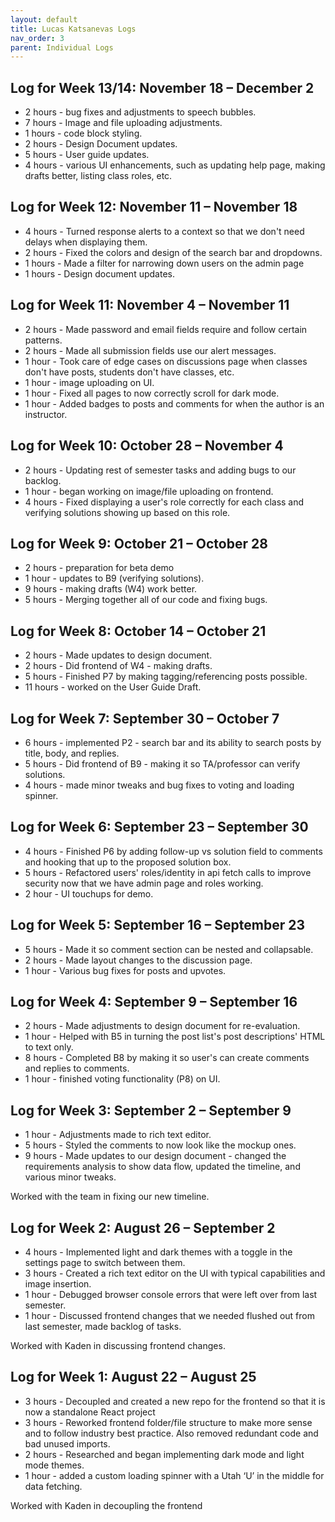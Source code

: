 ```yaml
---
layout: default
title: Lucas Katsanevas Logs
nav_order: 3
parent: Individual Logs
---
```


## Log for Week 13/14:  November 18 – December 2

- 2 hours - bug fixes and adjustments to speech bubbles.
- 7 hours - Image and file uploading adjustments. 
- 1 hours - code block styling.
- 2 hours - Design Document updates.
- 5 hours - User guide updates.
- 4 hours - various UI enhancements, such as updating help page, making drafts better, listing class roles, etc.

## Log for Week 12:  November 11 – November 18

- 4 hours - Turned response alerts to a context so that we don't need delays when displaying them.
- 2 hours - Fixed the colors and design of the search bar and dropdowns.
- 1 hours - Made a filter for narrowing down users on the admin page
- 1 hours - Design document updates.

## Log for Week 11:  November 4 – November 11

- 2 hours - Made password and email fields require and follow certain patterns.
- 2 hours - Made all submission fields use our alert messages.
- 1 hour - Took care of edge cases on discussions page when classes don't have posts, students don't have classes, etc.
- 1 hour - image uploading on UI.
- 1 hour - Fixed all pages to now correctly scroll for dark mode.
- 1 hour - Added badges to posts and comments for when the author is an instructor.

## Log for Week 10:  October 28 – November 4

- 2 hours - Updating rest of semester tasks and adding bugs to our backlog.
- 1 hour - began working on image/file uploading on frontend.
- 4 hours - Fixed displaying a user's role correctly for each class and verifying solutions showing up based on this role.

## Log for Week 9:  October 21 – October 28

- 2 hours - preparation for beta demo
- 1 hour - updates to B9 (verifying solutions).
- 9 hours - making drafts (W4) work better.
- 5 hours - Merging together all of our code and fixing bugs.

## Log for Week 8:  October 14 – October 21

- 2 hours - Made updates to design document.
- 2 hours - Did frontend of W4 - making drafts.
- 5 hours - Finished P7 by making tagging/referencing posts possible.
- 11 hours - worked on the User Guide Draft. 

## Log for Week 7:  September 30 – October 7

- 6 hours - implemented P2 - search bar and its ability to search posts by title, body, and replies.
- 5 hours - Did frontend of B9 - making it so TA/professor can verify solutions.
- 4 hours - made minor tweaks and bug fixes to voting and loading spinner.


## Log for Week 6:  September 23 – September 30

- 4 hours - Finished P6 by adding follow-up vs solution field to comments and hooking that up to the proposed solution box. 
- 5 hours - Refactored users' roles/identity in api fetch calls to improve security now that we have admin page and roles working.
- 2 hour - UI touchups for demo.

## Log for Week 5:  September 16 – September 23

- 5 hours - Made it so comment section can be nested and collapsable.
- 2 hours - Made layout changes to the discussion page.
- 1 hour - Various bug fixes for posts and upvotes.

## Log for Week 4:  September 9 – September 16

- 2 hours - Made adjustments to design document for re-evaluation.
- 1 hour - Helped with B5 in turning the post list's post descriptions' HTML to text only.
- 8 hours - Completed B8 by making it so user's can create comments and replies to comments.
- 1 hour - finished voting functionality (P8) on UI.

## Log for Week 3:  September 2 – September 9

- 1 hour - Adjustments made to rich text editor.
- 5 hours - Styled the comments to now look like the mockup ones.
- 9 hours - Made updates to our design document - changed the requirements analysis to show data flow, updated the timeline, and various minor tweaks.

Worked with the team in fixing our new timeline.

## Log for Week 2:  August 26 – September 2
- 4 hours - Implemented light and dark themes with a toggle in the settings page to switch between them. 
- 3 hours - Created a rich text editor on the UI with typical capabilities and image insertion.
- 1 hour - Debugged browser console errors that were left over from last semester.
- 1 hour - Discussed frontend changes that we needed flushed out from last semester, made backlog of tasks.

Worked with Kaden in discussing frontend changes.

## Log for Week 1:  August 22 – August 25

- 3 hours - Decoupled and created a new repo for the frontend so that it is now a standalone React project 
- 3 hours - Reworked frontend folder/file structure to make more sense and to follow industry best practice. Also removed redundant code and bad unused imports.
- 2 hours - Researched and began implementing dark mode and light mode themes.
- 1 hour - added a custom loading spinner with a Utah ‘U’ in the middle for data fetching.

Worked with Kaden in decoupling the frontend

